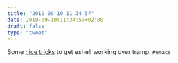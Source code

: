 ```yaml
---
title: "2019 09 10 11 34 57"
date: 2019-09-10T11:34:57+02:00
draft: false
type: "tweet"
---
```

Some [nice tricks](https://gist.github.com/ralt/a36288cd748ce185b26237e6b85b27bb) to get eshell working over tramp. `#emacs`
